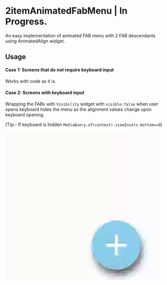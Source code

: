 # 2itemAnimatedFabMenu | In Progress.

An easy implementation of animated FAB menu with 2 FAB descendants using AnimatedAlign widget.

## Usage

#### Case 1: Screens that do not require keyboard input

  Works with code as it is. 

#### Case 2: Screens with keyboard input

  Wrapping the FABs with `Visibility` widget with `visible:false` when user opens keyboard hides the menu as the alignment values change upon keyboard opening.  
  
   (Tip:- If keyboard is hidden `MediaQuery.of(context).viewInsets.bottom==0`)


![](crFab.gif)
